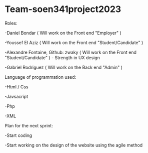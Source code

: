 # Team-soen341project2023


Roles: 

-Daniel Bondar ( Will work on the Front end "Employer" )

-Youssef El Aziz ( Will work on the Front end "Student/Candidate" ) 

-Alexandre Fontaine, Github: zwaky ( Will work on the Front end "Student/Candidate" ) - Strength in UX design

-Gabriel Rodriguez ( Will work on the Back end "Admin" )


Language of programmation used: 

-Html / Css

-Javsacript

-Php

-XML


Plan for the next sprint:

-Start coding 

-Start working on the design of the website using the agile method
